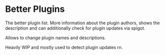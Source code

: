 # Better Plugins

The better plugin list. More information about the plugin authors, shows the description and can additionally check 
for plugin updates via spigot.

Allows to change plugin names and descriptions.

Heavily WIP and mostly used to detect plugin updates rn.
